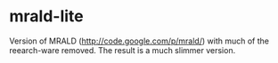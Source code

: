mrald-lite
==========

Version of MRALD (http://code.google.com/p/mrald/) with much of the reearch-ware removed.  The result is a much slimmer version. 